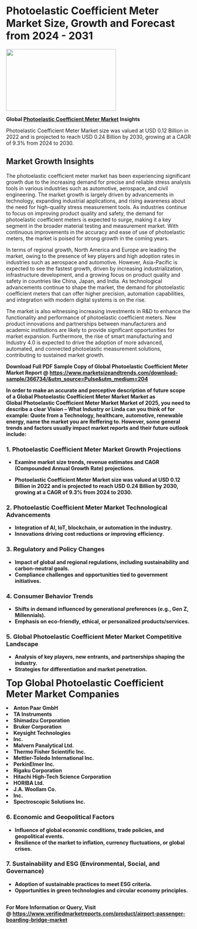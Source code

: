 <H1>Photoelastic Coefficient Meter Market Size, Growth and Forecast from 2024 - 2031</H1><img class="aligncenter size-medium wp-image-584254" src="https://thirdeyenews.in/wp-content/uploads/2024/09/Global-Market-Research-300x168.jpeg" alt="" width="300" height="168" /><p><strong>Global&nbsp;<a href="https://www.marketsizeandtrends.com/download-sample/366734/&amp;utm_source=Pulse&amp;utm_medium=204">Photoelastic Coefficient Meter Market</a> Insights</strong></p><p>Photoelastic Coefficient Meter Market size was valued at USD 0.12 Billion in 2022 and is projected to reach USD 0.24 Billion by 2030, growing at a CAGR of 9.3% from 2024 to 2030.</p><p><h2>Market Growth Insights</h2> <p>The photoelastic coefficient meter market has been experiencing significant growth due to the increasing demand for precise and reliable stress analysis tools in various industries such as automotive, aerospace, and civil engineering. The market growth is largely driven by advancements in technology, expanding industrial applications, and rising awareness about the need for high-quality stress measurement tools. As industries continue to focus on improving product quality and safety, the demand for photoelastic coefficient meters is expected to surge, making it a key segment in the broader material testing and measurement market. With continuous improvements in the accuracy and ease of use of photoelastic meters, the market is poised for strong growth in the coming years.</p> <p><strong></strong></p> <p>In terms of regional growth, North America and Europe are leading the market, owing to the presence of key players and high adoption rates in industries such as aerospace and automotive. However, Asia-Pacific is expected to see the fastest growth, driven by increasing industrialization, infrastructure development, and a growing focus on product quality and safety in countries like China, Japan, and India. As technological advancements continue to shape the market, the demand for photoelastic coefficient meters that can offer higher precision, automation capabilities, and integration with modern digital systems is on the rise.</p> <p>The market is also witnessing increasing investments in R&D to enhance the functionality and performance of photoelastic coefficient meters. New product innovations and partnerships between manufacturers and academic institutions are likely to provide significant opportunities for market expansion. Furthermore, the rise of smart manufacturing and Industry 4.0 is expected to drive the adoption of more advanced, automated, and connected photoelastic measurement solutions, contributing to sustained market growth.</p> <p><strong></p><p><span class=""><strong>Download Full PDF Sample Copy of Global Photoelastic Coefficient Meter Market Report</strong> @ <a href="https://www.marketsizeandtrends.com/download-sample/366734/&amp;utm_source=Pulse&amp;utm_medium=204" target="_blank">https://www.marketsizeandtrends.com/download-sample/366734/&amp;utm_source=Pulse&amp;utm_medium=204</a></span></p><p>In order to make an accurate and perceptive description of future scope of a Global&nbsp;Photoelastic Coefficient Meter Market Market as Global&nbsp;Photoelastic Coefficient Meter Market Market of 2025, you need to describe a clear Vision &ndash; What Industry or Linda can you think of for example: Quote from a Technology, healthcare, automotive, renewable energy, name the market you are Reffering to. However, some general trends and factors usually impact market reports and their future outlook include:</p><h3>1.&nbsp;<strong>Photoelastic Coefficient Meter Market Growth Projections</strong></h3><ul><li>Examine market size trends, revenue estimates and CAGR (Compounded Annual Growth Rate) projections.</li><li><p>Photoelastic Coefficient Meter Market size was valued at USD 0.12 Billion in 2022 and is projected to reach USD 0.24 Billion by 2030, growing at a CAGR of 9.3% from 2024 to 2030.</p></li></ul><h3>2.&nbsp;<strong>Photoelastic Coefficient Meter Market Technological Advancements</strong></h3><ul><li>Integration of AI, IoT, blockchain, or automation in the industry.</li><li>Innovations driving cost reductions or improving efficiency.</li></ul><h3>3.&nbsp;<strong>Regulatory and Policy Changes</strong></h3><ul><li>Impact of global and regional regulations, including sustainability and carbon-neutral goals.</li><li>Compliance challenges and opportunities tied to government initiatives.</li></ul><h3>4.&nbsp;<strong>Consumer Behavior Trends</strong></h3><ul><li>Shifts in demand influenced by generational preferences (e.g., Gen Z, Millennials).</li><li>Emphasis on eco-friendly, ethical, or personalized products/services.</li></ul><h3>5.&nbsp;<strong>Global Photoelastic Coefficient Meter Market Competitive Landscape</strong></h3><ul><li>Analysis of key players, new entrants, and partnerships shaping the industry.</li><li>Strategies for differentiation and market penetration.</li></ul><p data-pm-slice="1 1 []"><span style="color: inherit; font-family: inherit; font-size: 25px;">Top Global Photoelastic Coefficient Meter Market Companies</span></p><div class="" data-test-id=""><p><li>Anton Paar GmbH</li><li> TA Instruments</li><li> Shimadzu Corporation</li><li> Bruker Corporation</li><li> Keysight Technologies</li><li> Inc.</li><li> Malvern Panalytical Ltd.</li><li> Thermo Fisher Scientific Inc.</li><li> Mettler-Toledo International Inc.</li><li> PerkinElmer Inc.</li><li> Rigaku Corporation</li><li> Hitachi High-Tech Science Corporation</li><li> HORIBA Ltd.</li><li> J.A. Woollam Co.</li><li> Inc.</li><li> Spectroscopic Solutions Inc.</li></p></div><h3>6.&nbsp;<strong>Economic and Geopolitical Factors</strong></h3><ul><li>Influence of global economic conditions, trade policies, and geopolitical events.</li><li>Resilience of the market to inflation, currency fluctuations, or global crises.</li></ul><h3>7.&nbsp;<strong>Sustainability and ESG (Environmental, Social, and Governance)</strong></h3><ul><li>Adoption of sustainable practices to meet ESG criteria.</li><li>Opportunities in green technologies and circular economy principles.</li></ul><h2><strong style="font-size: 14px;">For More Information or Query, Visit @&nbsp;</strong><a style="background-color: #ffffff; font-size: 14px;" href="https://www.marketsizeandtrends.com/report/photoelastic-coefficient-meter-market/" target="_blank">https://www.verifiedmarketreports.com/product/airport-passenger-boarding-bridge-market</a></h2>
